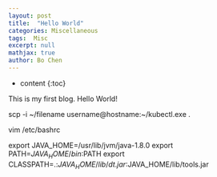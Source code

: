 ```yaml
---
layout: post
title:  "Hello World"
categories: Miscellaneous
tags:  Misc
excerpt: null
mathjax: true
author: Bo Chen
---
```


* content
{:toc}

This is my first blog. Hello World!

scp -i ~/filename username@hostname:~/kubectl.exe .


vim /etc/bashrc

export JAVA_HOME=/usr/lib/jvm/java-1.8.0
export PATH=$JAVA_HOME/bin:$PATH
export CLASSPATH=.:$JAVA_HOME/lib/dt.jar:$JAVA_HOME/lib/tools.jar
